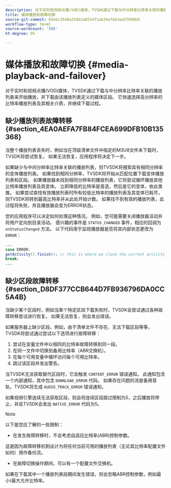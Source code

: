 ```yaml
---
description: 对于实时和视频点播(VOD)媒体，TVSDK通过下载与中分辨率比特率关联的播放列表来开始播放，并下载由该播放列表定义的媒体区段。 它快速选择高分辨率的比特率播放列表及其相关介质，并继续下载过程。
title: 媒体播放和故障切换
source-git-commit: 02ebc3548a254b2a6554f1ab34afbb3ea5f09bb8
workflow-type: tm+mt
source-wordcount: '595'
ht-degree: 0%

---
```


# 媒体播放和故障切换 {#media-playback-and-failover}

对于实时和视频点播(VOD)媒体，TVSDK通过下载与中分辨率比特率关联的播放列表来开始播放，并下载由该播放列表定义的媒体区段。 它快速选择高分辨率的比特率播放列表及其相关介质，并继续下载过程。

## 缺少播放列表故障转移 {#section_4EA0AEFA7FB84FCEA699DFB10B135368}

当整个播放列表丢失时，例如当在顶级清单文件中指定的M3U8文件未下载时，TVSDK将尝试恢复。 如果无法恢复，应用程序将决定下一步。

如果缺少与中间分辨率比特率关联的播放列表，则TVSDK将搜索具有相同分辨率的变体播放列表。 如果找到相同分辨率，TVSDK将开始从匹配位置下载变体播放列表和区段。 如果播放器未找到相同分辨率的播放列表，它将尝试循环播放其他比特率播放列表及其变体。 立即降低的比特率是首选，然后是它的变体，依此类推。 如果尝试查找有效播放列表时所有较低比特率的播放列表及其变体已耗尽，则TVSDK将转到最高比特率并从此处开始计数。 如果找不到有效的播放列表，此过程将失败，并且播放器会变为ERROR状态。

您的应用程序可以决定如何处理这种情况。 例如，您可能需要关闭播放器活动并将用户定向到目录活动。 感兴趣的事件是 `STATUS_CHANGED` 事件，相应的回调为 `onStatusChanged` 方法。 以下代码用于监视播放器是否将其内部状态更改为 `ERROR`：

```java
... 
case ERROR: 
getActivity().finish(); // this is where we close the current activity (the Player activity) 
break; 
...
```

## 缺少区段故障转移 {#section_D8DF377CCB644D7FB936796DA0CC5A4B}

当缺少某个区段时，例如当某个特定区段下载失败时，TVSDK会尝试通过各种故障转移尝试进行恢复。 如果无法恢复，则会发出错误。

如果服务器上缺少区段，例如，由于清单文件不存在、无法下载区段等等，TVSDK将尝试通过尝试以下选项进行故障转移：

1. 尝试在变量文件中以相同的比特率故障转移到同一段。
1. 在同一文件中切换到备用比特率（ABR交换机）。
1. 在每个可用变量中循环访问每个可用比特率。
1. 跳过该区段并发出警告。

当TVSDK无法获取替代区段时，它会触发 `CONTENT_ERROR` 错误通知。 此通知包含一个内部通知，其中包含 `DOWNLOAD_ERROR` 代码。 如果存在问题的流是备用音轨，TVSDK将生成 `AUDIO_TRACK_ERROR` 错误通知。

如果视频引擎连续无法获取区段，则会将连续区段跳过限制为5，之后播放将停止，并且TVSDK会发出 `NATIVE_ERROR` 代码为5。

>[!NOTE]
>
>以下是您应了解的一些限制：
>
>* 在发生故障转移时，不会考虑自适应比特率(ABR)控制参数。
>
>  这是因为故障转移机制设计为将任何当前可用的播放列表（无论其比特率配置文件如何）用作备份流。
>* 在故障切换操作期间，可以有一个配置文件交换机。
>
>  如果在下载其中一个播放列表段期间发生错误，则会忽略ABR控制参数，例如最小/最大允许比特率。
>
